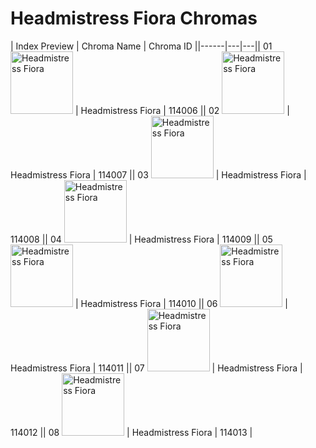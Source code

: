 # Headmistress Fiora Chromas

| Index  Preview | Chroma Name | Chroma ID ||------|---|---|| 01  <img src='https://raw.communitydragon.org/latest/plugins/rcp-be-lol-game-data/global/default/v1/champion-chroma-images/114/114006.png' alt='Headmistress Fiora' width='100'> | Headmistress Fiora | 114006 || 02  <img src='https://raw.communitydragon.org/latest/plugins/rcp-be-lol-game-data/global/default/v1/champion-chroma-images/114/114007.png' alt='Headmistress Fiora' width='100'> | Headmistress Fiora | 114007 || 03  <img src='https://raw.communitydragon.org/latest/plugins/rcp-be-lol-game-data/global/default/v1/champion-chroma-images/114/114008.png' alt='Headmistress Fiora' width='100'> | Headmistress Fiora | 114008 || 04  <img src='https://raw.communitydragon.org/latest/plugins/rcp-be-lol-game-data/global/default/v1/champion-chroma-images/114/114009.png' alt='Headmistress Fiora' width='100'> | Headmistress Fiora | 114009 || 05  <img src='https://raw.communitydragon.org/latest/plugins/rcp-be-lol-game-data/global/default/v1/champion-chroma-images/114/114010.png' alt='Headmistress Fiora' width='100'> | Headmistress Fiora | 114010 || 06  <img src='https://raw.communitydragon.org/latest/plugins/rcp-be-lol-game-data/global/default/v1/champion-chroma-images/114/114011.png' alt='Headmistress Fiora' width='100'> | Headmistress Fiora | 114011 || 07  <img src='https://raw.communitydragon.org/latest/plugins/rcp-be-lol-game-data/global/default/v1/champion-chroma-images/114/114012.png' alt='Headmistress Fiora' width='100'> | Headmistress Fiora | 114012 || 08  <img src='https://raw.communitydragon.org/latest/plugins/rcp-be-lol-game-data/global/default/v1/champion-chroma-images/114/114013.png' alt='Headmistress Fiora' width='100'> | Headmistress Fiora | 114013 |